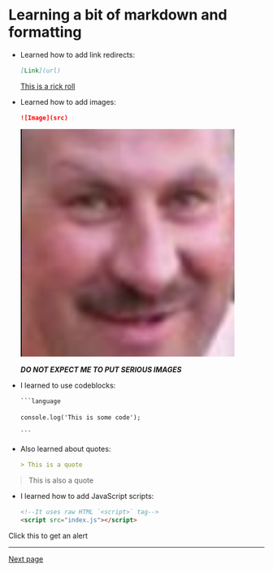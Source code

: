 # Learning a bit of markdown and formatting

- Learned how to add link redirects:

    ```markdown
    [Link](url)
    ```
    [This is a rick roll](https://www.youtube.com/watch?v=dQw4w9WgXcQ)

- Learned how to add images: 

    ```markdown
    ![Image](src)
    ```
    ![Image](Images/Dorel.png)
    
    ***DO NOT EXPECT ME TO PUT SERIOUS IMAGES***

- I learned to use codeblocks: 
    ````
    ```language

    console.log('This is some code');
    
    ```
    ````

- Also learned about quotes: 
    ```markdown
    > This is a quote
    ```
> This is also a quote



- I learned how to add JavaScript scripts:

    ```html
    <!--It uses raw HTML `<script>` tag-->
    <script src="index.js"></script>
    ``` 

<style>
.finger-pointer {
    cursor: pointer;
}
</style>

<p onclick="changeColor()" id="demo" class="finger-pointer">Click this to get an alert</p>

***

[Next page](Page2.md)

[comment]: <> 'javascript script'
<script src="index.js"></script>